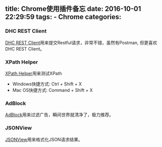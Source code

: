title: Chrome使用插件备忘
date: 2016-10-01 22:29:59
tags:
    - Chrome
categories:
---
### DHC REST Client
[DHC REST Client](https://chrome.google.com/webstore/detail/dhc-rest-client/aejoelaoggembcahagimdiliamlcdmfm)用来提交Restful请求，非常不错，虽然有Postman, 但更喜欢DHC REST Client。
### XPath Helper
[XPath Helper](https://chrome.google.com/webstore/detail/xpath-helper/hgimnogjllphhhkhlmebbmlgjoejdpjl?hl=zh-CN)用来测试XPath

* Windows快捷方式: Ctrl + Shift + X
* Mac OS快捷方式: Command + Shift + X
### AdBlock
[AdBlock](https://chrome.google.com/webstore/detail/adblock/gighmmpiobklfepjocnamgkkbiglidom?hl=zh-CN)用来过滤广告，瞬间世界就清净了，极力推荐。
### JSONView
[JSONView](https://chrome.google.com/webstore/detail/jsonview/chklaanhfefbnpoihckbnefhakgolnmc?hl=zh-CN)用来格式化JSON请求结果。
